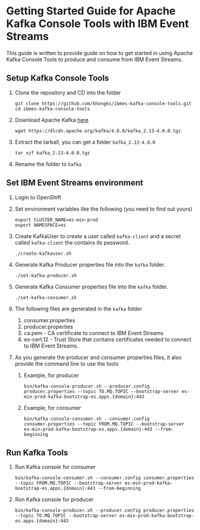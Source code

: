 # Getting Started Guide for Apache Kafka Console Tools with IBM Event Streams

This guide is written to provide guide on how to get started in using Apache Kafka Console Tools to produce and consume from IBM Event Streams.

## Setup Kafka Console Tools

1. Clone the repository and CD into the folder
   ```
   git clone https://github.com/khongks/ibmes-kafka-console-tools.git
   cd ibmes-kafka-console-tools
   ```

1. Download Apache Kafka [here](https://kafka.apache.org/downloads)
   ```
   wget https://dlcdn.apache.org/kafka/4.0.0/kafka_2.13-4.0.0.tgz
   ```

1. Extract the tarball, you can get a folder `kafka_2.13-4.0.0`
   ```
   tar xzf kafka_2.13-4.0.0.tgz 
   ```

1. Rename the folder to `kafka`

## Set IBM Event Streams environment

1. Login to OpenShift

1. Set environment variables like the following (you need to find out yours)
   ```
   export CLUSTER_NAME=es-min-prod
   export NAMESPACE=es
   ```

1. Create KafkaUser to create a user called `kafka-client` and a secret called `kafka-client` the contains its password.
   ```
   ./create-kafkauser.sh
   ```

1. Generate Kafka Producer properties file into the `kafka` folder.
   ```
   ./set-kafka-producer.sh
   ```

1. Generate Kafka Consumer properties file into the `kafka` folder.
   ```
   ./set-kafka-consumer.sh
   ```

1. The following files are generated in the `kafka` folder
   1. consumer.properties
   1. producer.properties
   1. ca.pem - CA certificate to connect to IBM Event Streams
   1. es-cert.12 - Trust Store that contains certificates needed to connect to IBM Event Streams.

1. As you generate the producer and consumer properties files, it also provide the command line to use   the tools

   1. Example, for producer
      ```
      bin/kafka-console-producer.sh --producer.config producer.properties --topic TO.MQ.TOPIC --bootstrap-server es-min-prod-kafka-bootstrap-es.apps.{domain}:443
      ```

   1. Example, for consumer
      ```
      bin/kafka-console-consumer.sh --consumer.config consumer.properties --topic FROM.MQ.TOPIC --bootstrap-server es-min-prod-kafka-bootstrap-es.apps.{domain}:443 --from-beginning
      ```

## Run Kafka Tools

1. Run Kafka console for consumer
   ```
   bin/kafka-console-consumer.sh --consumer.config consumer.properties --topic FROM.MQ.TOPIC --bootstrap-server es-min-prod-kafka-bootstrap-es.apps.{domain}:443 --from-beginning
   ```

2. Run Kafka console for producer
   ```
   bin/kafka-console-producer.sh --producer.config producer.properties --topic TO.MQ.TOPIC --bootstrap-server es-min-prod-kafka-bootstrap-es.apps.{domain}:443
   ```


